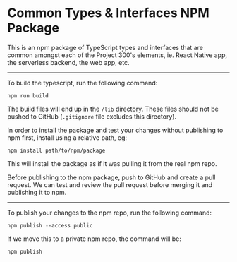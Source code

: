 # Common Types & Interfaces NPM Package

This is an npm package of TypeScript types and interfaces that are common amongst
each of the Project 300's elements, ie. React Native app, the serverless backend, 
the web app, etc.

---

To build the typescript, run the following command:

```
npm run build
```

The build files will end up in the `/lib` directory. These files should not be pushed 
to GitHub (`.gitignore` file excludes this directory).

In order to install the package and test your changes without publishing to npm
first, install using a relative path, eg:

```
npm install path/to/npm/package
```

This will install the package as if it was pulling it from the real npm repo.

Before publishing to the npm package, push to GitHub and create a pull request.
We can test and review the pull request before merging it and publishing it to npm.

---

To publish your changes to the npm repo, run the following command:

```
npm publish --access public
```

If we move this to a private npm repo, the command will be:

```
npm publish
```
